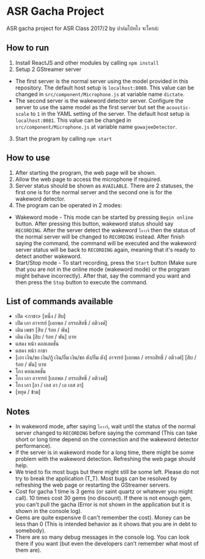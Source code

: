 ASR Gacha Project
===

ASR gacha project for ASR Class 2017/2 by ปาล์มโบ้ทไง จะใครล่ะ


How to run
---

1. Install ReactJS and other modules by calling `npm install`
2. Setup 2 GStreamer server
- The first server is the normal server using the model provided in this repository. The default host setup is `localhost:8080`. This value can be changed in `src/component/Microphone.js` at variable name `dictate`.
- The second server is the wakeword detector server. Configure the server to use the same model as the first server but set the `acoustic-scale` to `1` in the YAML setting of the server. The default host setup is `localhost:8081`. This value can be changed in `src/component/Microphone.js` at variable name `gowajeeDetector`.
3. Start the program by calling `npm start`




How to use
---

1. After starting the program, the web page will be shown.
2. Allow the web page to access the microphone if required.
3. Server status should be shown as `AVAILABLE`. There are 2 statuses, the first one is for the normal server and the second one is for the wakeword detector.
4. The program can be operated in 2 modes:
- Wakeword mode - This mode can be started by pressing `Begin online` button. After pressing this button, wakeword status should say `RECORDING`. After the server detect the wakeword `โกวาจี` then the status of the normal server will be changed to `RECORDING` instead. After finish saying the command, the command will be executed and the wakeword server status will be back to `RECORDING` again, meaning that it's ready to detect another wakeword.
- Start/Stop mode - To start recording, press the `Start` button (Make sure that you are not in the online mode (wakeword mode) or the program might behave incorrectly). After that, say the command you want and then press the `Stop` button to execute the command.


List of commands available
---
- เปิด <กาชา> [หนึ่ง / สิบ]
- เปิด เอา อาจารย์ [เอกพล / อรรถสิทธิ์ / อติวงศ์]
- เติม เพชร [สิบ / ร้อย / พัน]
- เติม เงิน [สิบ / ร้อย / พัน] บาท
- แสดง หน้า คอลเลคชั่น
- แสดง หน้า กาชา
- [เอา เงิน/ขอ เงิน/กู้ เงิน/ยืม เงิน/ขอ ตัง/ยืม ตัง] อาจารย์ [เอกพล / อรรถสิทธิ์ / อติวงศ์] [สิบ / ร้อย / พัน] บาท
- โกง คอลเลคชั่น
- โกง เอา อาจารย์ [เอกพล / อรรถสิทธิ์ / อติวงศ์]
- โกง เอา [อา / เอส อา / เอ เอส อา]
- [หยุด / ข้าม]


Notes
---
- In wakeword mode, after saying `โกวาจี`, wait until the status of the normal server changed to `RECORDING` before saying the command (This can take short or long time depend on the connection and the wakeword detector performance).
- If the server is in wakeword mode for a long time, there might be some problem with the wakeword detection. Refreshing the web page should help.
- We tried to fix most bugs but there might still be some left. Please do not try to break the application (T\_T). Most bugs can be resolved by refreshing the web page or restarting the GStreamer servers.
- Cost for gacha 1 time is 3 gems (or saint quartz or whatever you might call). 10 times cost 30 gems (no discount). If there is not enough gem, you can't pull the gacha (Error is not shown in the application but it is shown in the console log).
- Gems are quite expensive (I can't remember the cost). Money can be less than 0 (This is intended behavior as it shows that you are in debt to somebody).
- There are so many debug messages in the console log. You can look there if you want (but even the developers can't remember what most of them are).
